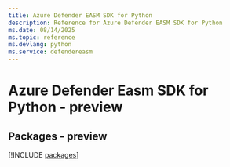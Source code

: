 ```yaml
---
title: Azure Defender EASM SDK for Python
description: Reference for Azure Defender EASM SDK for Python
ms.date: 08/14/2025
ms.topic: reference
ms.devlang: python
ms.service: defendereasm
---
```

# Azure Defender Easm SDK for Python - preview
## Packages - preview
[!INCLUDE [packages](defender-easm-index.md)]